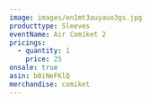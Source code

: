 ```yaml
---
image: images/en1mt3auyauo3gs.jpg
producttype: Sleeves
eventName: Air Comiket 2
pricings:
  - quantity: 1
    price: 25
onsale: true
asin: b0iNeFKlQ
merchandise: comiket
---
```

